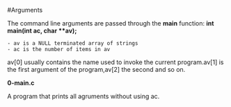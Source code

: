 #Arguments

The command line arguments are passed through the **main** function: **int main(int ac, char \*\*av);**

	- av is a NULL terminated array of strings
	- ac is the number of items in av

av[0] usually contains the name used to invoke the current program.av[1] is the first argument of the program,av[2] the second and so on.

**0-main.c**

A program that prints all agruments without using ac. 
